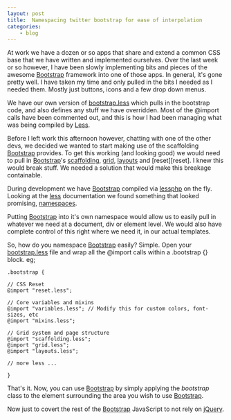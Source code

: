 ```yaml
---
layout: post
title:  Namespacing twitter bootstrap for ease of interpolation
categories:
    - blog
---
```

At work we have a dozen or so apps that share and extend a common CSS base that we have written and implemented ourselves. Over the last week or so however, I have been slowly implementing bits and pieces of the awesome [Bootstrap][bs] framework into one of those apps. In general, it's gone pretty well. I have taken my time and only pulled in the bits I needed as I needed them. Mostly just buttons, icons and a few drop down menus.

We have our own version of [bootstrap.less][bsless] which pulls in the bootstrap code, and also defines any stuff we have overridden. Most of the @import calls have been commented out, and this is how I had been managing what was being compiled by [Less][less].

Before I left work this afternoon however, chatting with one of the other devs, we decided we wanted to start making use of the scaffolding [Bootstrap][bs] provides. To get this working (and looking good) we would need to pull in [Bootstrap][bs]'s [scaffolding][bsscaf], [grid][bsgrid], [layouts][bslayouts] and [reset][reset]. I knew this would break stuff. We needed a solution that would make this breakage containable.

During development we have [Bootstrap][bs] compiled via [lessphp][leafo] on the fly. Looking at the [less][less] documentation we found something that looked promising, [namespaces][less-ns].

Putting [Bootstrap][bs] into it's own namespace would allow us to easily pull in whatever we need at a document, div or element level. We would also have complete control of this right where we need it, in our actual templates.

So, how do you namespace [Bootstrap][bs] easily? Simple. Open your [bootstrap.less][bsless] file and wrap all the @import calls within a .bootstrap {} block. eg;

    .bootstrap {

    // CSS Reset
    @import "reset.less";

    // Core variables and mixins
    @import "variables.less"; // Modify this for custom colors, font-sizes, etc
    @import "mixins.less";

    // Grid system and page structure
    @import "scaffolding.less";
    @import "grid.less";
    @import "layouts.less";

    // more less ...

    }

That's it. Now, you can use [Bootstrap][bs] by simply applying the _bootstrap_ class to the element surrounding the area you wish to use [Bootstrap][bs].

Now just to covert the rest of the [Bootstrap][bs] JavaScript to not rely on [jQuery][jquery].

[bsless]:       https://github.com/twitter/bootstrap/blob/master/less/bootstrap.less
[bsscaf]:       https://github.com/twitter/bootstrap/blob/master/less/scaffolding.less
[bsgrid]:       https://github.com/twitter/bootstrap/blob/master/less/grid.less
[bslayouts]:    https://github.com/twitter/bootstrap/blob/master/less/layouts.less
[bsreset]:      https://github.com/twitter/bootstrap/blob/master/less/reset.less
[bs]:           http://twitter.github.com/bootstrap
[jquery]:       http://jquery.org
[less]:         http://lesscss.org/
[leafo]:        http://leafo.net/lessphp/
[less-ns]:      http://lesscss.org/#-namespaces
